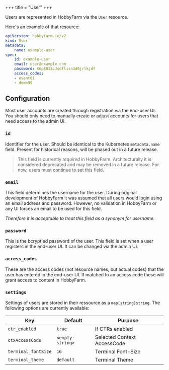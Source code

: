 +++
title = "User"
+++

Users are represented in HobbyFarm via the `User` resource. 

Here's an example of that resource:
```yaml
apiVersion: hobbyfarm.io/v2
kind: User
metadata:
    name: example-user
spec:
    id: example-user
    email: user@example.com
    password: $6p$01$LJsdflisn3d9jrlkjdf
    access_codes:
    - event01
    - demo99
```

## Configuration

Most user accounts are created through registration via the end-user UI. You should only need to manually create or adjust accounts for users that need access to the admin UI.

### `id`

Identifier for the user. Should be identical to the Kubernetes `metadata.name` field. Present for historical reasons, will be phased out in a future release. 

> This field is currently *required* in HobbyFarm. Architecturally it is considered deprecated and may be removed in a future release. For now, users must continue to set this field. 

### `email`

This field determines the username for the user. During original development of HobbyFarm it was assumed that all users would login using an email address and password. However, no validation in HobbyFarm or any UI forces an email to be used for this field. 

*Therefore it is acceptable to treat this field as a synonym for username.*

### `password`

This is the bcrypt'ed password of the user. This field is set when a user registers in the end-user UI. It can be changed via the admin UI. 

### `access_codes`

These are the access codes (not resource names, but actual codes) that the user has entered in the end-user UI. If matched to an access code these will grant access to content in HobbyFarm. 

### `settings`

Settings of users are stored in their ressource as a `map[string]string`. The following options are currently available:

|Key|Default|Purpose|
|---|-------|-------|
|`ctr_enabled`|`true`|If CTRs enabled|
|`ctxAccessCode`|`<empty-string>`|Selected Context AccessCode|
|`terminal_fontSize`|`16`|Terminal Font-Size|
|`terminal_theme`|`default`|Terminal Theme|
